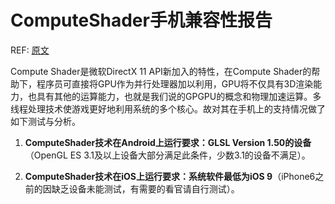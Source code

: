 # ComputeShader手机兼容性报告
REF: [原文](https://zhuanlan.zhihu.com/p/68886986)

Compute Shader是微软DirectX 11 API新加入的特性，在Compute Shader的帮助下，程序员可直接将GPU作为并行处理器加以利用，GPU将不仅具有3D渲染能力，也具有其他的运算能力，也就是我们说的GPGPU的概念和物理加速运算。多线程处理技术使游戏更好地利用系统的多个核心。故对其在手机上的支持情况做了如下测试与分析。

1. **ComputeShader技术在Android上运行要求：GLSL Version 1.50的设备**（OpenGL ES 3.1及以上设备大部分满足此条件，少数3.1的设备不满足）。

2. **ComputeShader技术在iOS上运行要求：系统软件最低为iOS 9**（iPhone6之前的因缺乏设备未能测试，有需要的看官请自行测试）。
